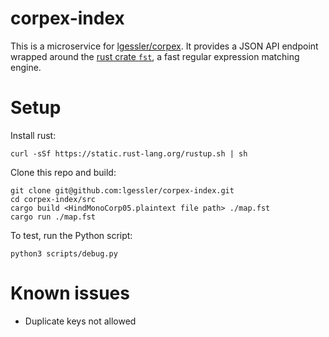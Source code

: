 # corpex-index

This is a microservice for [lgessler/corpex](http://github.com/lgessler/corpex).
It provides a JSON API endpoint wrapped around the [rust crate
`fst`](http://blog.burntsushi.net/transducers/), a fast
regular expression matching engine. 

# Setup

Install rust: 

    curl -sSf https://static.rust-lang.org/rustup.sh | sh

Clone this repo and build:
    
    git clone git@github.com:lgessler/corpex-index.git
    cd corpex-index/src
    cargo build <HindMonoCorp05.plaintext file path> ./map.fst
    cargo run ./map.fst

To test, run the Python script:

    python3 scripts/debug.py

# Known issues

* Duplicate keys not allowed

